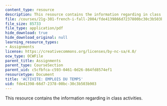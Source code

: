 ```yaml
---
content_type: resource
description: This resource contains the information regarding in class activities.
file: /courses/21g-301-french-i-fall-2004/fde4139866d7237800bc30c3b503b903_MIT21G_301F04_ch4_ex1.pdf
file_size: 85733
file_type: application/pdf
hide_download: true
hide_download_original: null
learning_resource_types:
- Assignments
license: https://creativecommons.org/licenses/by-nc-sa/4.0/
ocw_type: OCWFile
parent_title: Assignments
parent_type: CourseSection
parent_uid: c5cfbfca-c593-0461-0d26-864fd8574ef1
resourcetype: Document
title: 'ACTIVITE: EMPLOIS DU TEMPS'
uid: fde41398-66d7-2378-00bc-30c3b503b903
---
```

This resource contains the information regarding in class activities.